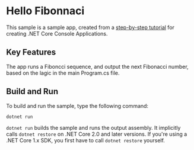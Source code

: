 Hello Fibonnaci
================

This sample is a sample app, created from a [step-by-step tutorial](https://docs.microsoft.com/dotnet/core/tutorials/using-with-xplat-cli)
for creating .NET Core Console Applications. 

Key Features
------------

The app runs a Fiboncci sequence, and output the next Fibonacci number, based on the lagic in the main Program.cs file.

Build and Run
-------------

To build and run the sample, type the following command:

`dotnet run`

`dotnet run` builds the sample and runs the output assembly. It implicitly calls `dotnet restore` on .NET Core 2.0 and later versions. If you're using a .NET Core 1.x SDK, you first have to call `dotnet restore` yourself.
